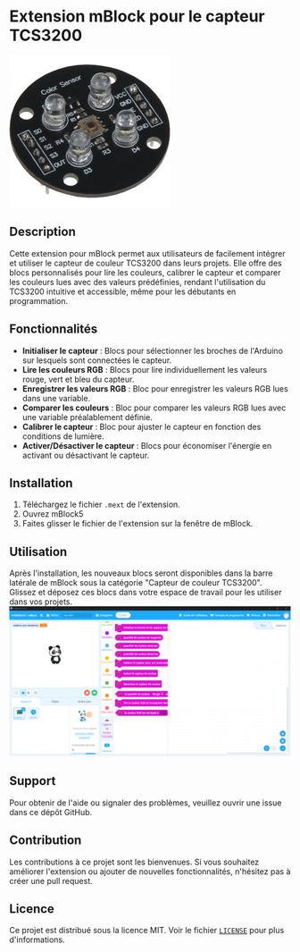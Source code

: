 # Extension mBlock pour le capteur TCS3200
![enter image description here](https://github.com/Deadier/extension-tcs3200-mBlock5/blob/main/images/capteur-de-couleur-tcs3200.jpg)

## Description

Cette extension pour mBlock permet aux utilisateurs de facilement intégrer et utiliser le capteur de couleur TCS3200 dans leurs projets. Elle offre des blocs personnalisés pour lire les couleurs, calibrer le capteur et comparer les couleurs lues avec des valeurs prédéfinies, rendant l'utilisation du TCS3200 intuitive et accessible, même pour les débutants en programmation.

## Fonctionnalités
-   **Initialiser le capteur** : Blocs pour sélectionner les broches de l'Arduino sur lesquels sont connectées le capteur.
-   **Lire les couleurs RGB** : Blocs pour lire individuellement les valeurs rouge, vert et bleu du capteur.
-   **Enregistrer les valeurs RGB** : Bloc pour enregistrer les valeurs RGB lues dans une variable.
-   **Comparer les couleurs** : Bloc pour comparer les valeurs RGB lues avec une variable préalablement définie.
-   **Calibrer le capteur** : Bloc pour ajuster le capteur en fonction des conditions de lumière.
-   **Activer/Désactiver le capteur** : Blocs pour économiser l'énergie en activant ou désactivant le capteur.

## Installation

1.  Téléchargez le fichier `.mext` de l'extension.
2.  Ouvrez mBlock5
3.  Faites glisser le fichier de l'extension sur la fenêtre de mBlock.

## Utilisation

Après l'installation, les nouveaux blocs seront disponibles dans la barre latérale de mBlock sous la catégorie "Capteur de couleur TCS3200". Glissez et déposez ces blocs dans votre espace de travail pour les utiliser dans vos projets.
![enter image description here](https://github.com/Deadier/extension-tcs3200-mBlock5/blob/main/images/Capture_d_ecran.png)

## Support

Pour obtenir de l'aide ou signaler des problèmes, veuillez ouvrir une issue dans ce dépôt GitHub.

## Contribution

Les contributions à ce projet sont les bienvenues. Si vous souhaitez améliorer l'extension ou ajouter de nouvelles fonctionnalités, n'hésitez pas à créer une pull request.

## Licence

Ce projet est distribué sous la licence MIT. Voir le fichier [`LICENSE`](https://github.com/Deadier/extension-tcs3200-mBlock5?tab=MIT-1-ov-file) pour plus d'informations.
